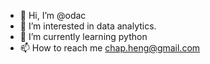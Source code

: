 - 👋 Hi, I’m @odac
- 👀 I’m interested in data analytics.
- 🌱 I’m currently learning python
- 📫 How to reach me chap.heng@gmail.com

<!---
odac/odac is a ✨ special ✨ repository because its `README.md` (this file) appears on your GitHub profile.
You can click the Preview link to take a look at your changes.
--->
